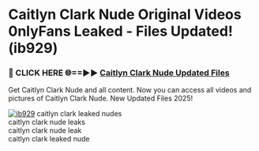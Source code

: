 # Caitlyn Clark Nude Original Videos 0nlyFans Leaked - Files Updated! (ib929)

<h3>🔴 CLICK HERE 🌐==►► <a href="https://tinyurl.com/yrmya6cz" rel="nofollow">Caitlyn Clark Nude Updated Files</a></h3>

Get Caitlyn Clark Nude and all content. Now you can access all videos and pictures of Caitlyn Clark Nude. New Updated Files 2025!

[![ib929](https://i.imgur.com/FMdXYCs.gif)](https://tinyurl.com/yrmya6cz)
caitlyn clark leaked nudes<br>
caitlyn clark nude leaks<br>
caitlyn clark nude leak<br>
caitlyn clark leaked nude